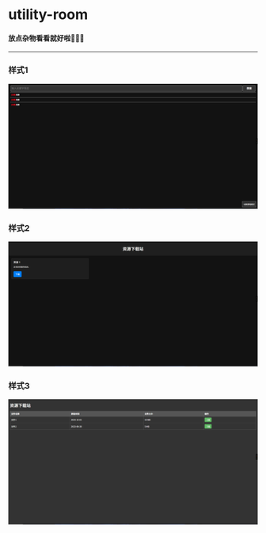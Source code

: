 # utility-room

#### 放点杂物看看就好啦🤣🤣🤣
----------
### 样式1
![](./assets/PixPin_2024-08-25_19-21-08.png)


### 样式2
![](./assets/PixPin_2024-08-25_19-21-30.png)


### 样式3
![](./assets/PixPin_2024-08-25_19-21-35.png)